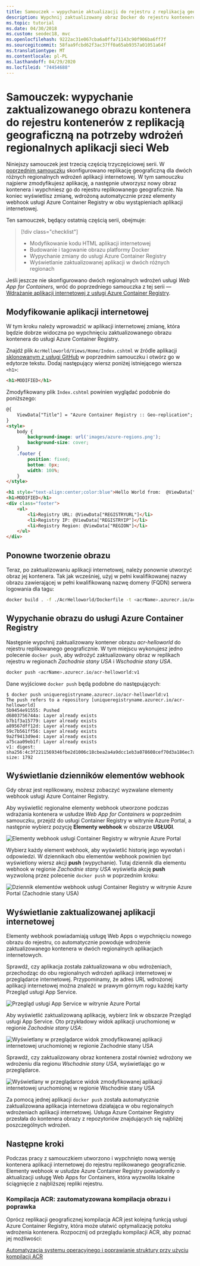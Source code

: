 ```yaml
---
title: Samouczek — wypychanie aktualizacji do rejestru z replikacją geograficzną
description: Wypchnij zaktualizowany obraz Docker do rejestru kontenerów platformy Azure z replikacją geograficzną, a następnie zobacz zmiany automatycznie wdrożone w aplikacjach sieci Web działających w wielu regionach. Trzecia część trzyczęściowej serii.
ms.topic: tutorial
ms.date: 04/30/2018
ms.custom: seodec18, mvc
ms.openlocfilehash: 9222ac31e067cba6a0ffa71143c90f906ba6ff7f
ms.sourcegitcommit: 58faa9fcbd62f3ac37ff0a65ab9357a01051a64f
ms.translationtype: MT
ms.contentlocale: pl-PL
ms.lasthandoff: 04/29/2020
ms.locfileid: "74454688"
---
```

# <a name="tutorial-push-an-updated-container-image-to-a-geo-replicated-container-registry-for-regional-web-app-deployments"></a>Samouczek: wypychanie zaktualizowanego obrazu kontenera do rejestru kontenerów z replikacją geograficzną na potrzeby wdrożeń regionalnych aplikacji sieci Web

Niniejszy samouczek jest trzecią częścią trzyczęściowej serii. W [poprzednim samouczku](container-registry-tutorial-deploy-app.md) skonfigurowano replikację geograficzną dla dwóch różnych regionalnych wdrożeń aplikacji internetowej. W tym samouczku najpierw zmodyfikujesz aplikację, a następnie utworzysz nowy obraz kontenera i wypchniesz go do rejestru replikowanego geograficznie. Na koniec wyświetlisz zmianę, wdrożoną automatycznie przez elementy webhook usługi Azure Container Registry w obu wystąpieniach aplikacji internetowej.

Ten samouczek, będący ostatnią częścią serii, obejmuje:

> [!div class="checklist"]
> * Modyfikowanie kodu HTML aplikacji internetowej
> * Budowanie i tagowanie obrazu platformy Docker
> * Wypychanie zmiany do usługi Azure Container Registry
> * Wyświetlanie zaktualizowanej aplikacji w dwóch różnych regionach

Jeśli jeszcze nie skonfigurowano dwóch regionalnych wdrożeń usługi *Web App for Containers*, wróć do poprzedniego samouczka z tej serii — [Wdrażanie aplikacji internetowej z usługi Azure Container Registry](container-registry-tutorial-deploy-app.md).

## <a name="modify-the-web-application"></a>Modyfikowanie aplikacji internetowej

W tym kroku należy wprowadzić w aplikacji internetowej zmianę, która będzie dobrze widoczna po wypchnięciu zaktualizowanego obrazu kontenera do usługi Azure Container Registry.

Znajdź plik `AcrHelloworld/Views/Home/Index.cshtml` w źródle aplikacji [sklonowanym z usługi GitHub](container-registry-tutorial-prepare-registry.md#get-application-code) w poprzednim samouczku i otwórz go w edytorze tekstu. Dodaj następujący wiersz poniżej istniejącego wiersza `<h1>`:

```html
<h1>MODIFIED</h1>
```

Zmodyfikowany plik `Index.cshtml` powinien wyglądać podobnie do poniższego:

```html
@{
    ViewData["Title"] = "Azure Container Registry :: Geo-replication";
}
<style>
    body {
        background-image: url('images/azure-regions.png');
        background-size: cover;
    }
    .footer {
        position: fixed;
        bottom: 0px;
        width: 100%;
    }
</style>

<h1 style="text-align:center;color:blue">Hello World from:  @ViewData["REGION"]</h1>
<h1>MODIFIED</h1>
<div class="footer">
    <ul>
        <li>Registry URL: @ViewData["REGISTRYURL"]</li>
        <li>Registry IP: @ViewData["REGISTRYIP"]</li>
        <li>Registry Region: @ViewData["REGION"]</li>
    </ul>
</div>
```

## <a name="rebuild-the-image"></a>Ponowne tworzenie obrazu

Teraz, po zaktualizowaniu aplikacji internetowej, należy ponownie utworzyć obraz jej kontenera. Tak jak wcześniej, użyj w pełni kwalifikowanej nazwy obrazu zawierającej w pełni kwalifikowaną nazwę domeny (FQDN) serwera logowania dla tagu:

```bash
docker build . -f ./AcrHelloworld/Dockerfile -t <acrName>.azurecr.io/acr-helloworld:v1
```

## <a name="push-image-to-azure-container-registry"></a>Wypychanie obrazu do usługi Azure Container Registry

Następnie wypchnij zaktualizowany kontener obrazu *acr-helloworld* do rejestru replikowanego geograficznie. W tym miejscu wykonujesz jedno polecenie `docker push`, aby wdrożyć zaktualizowany obraz w replikach rejestru w regionach *Zachodnie stany USA* i *Wschodnie stany USA*.

```bash
docker push <acrName>.azurecr.io/acr-helloworld:v1
```

Dane wyjściowe `docker push` będą podobne do następujących:

```console
$ docker push uniqueregistryname.azurecr.io/acr-helloworld:v1
The push refers to a repository [uniqueregistryname.azurecr.io/acr-helloworld]
5b9454e91555: Pushed
d6803756744a: Layer already exists
b7b1f3a15779: Layer already exists
a89567dff12d: Layer already exists
59c7b561ff56: Layer already exists
9a2f9413d9e4: Layer already exists
a75caa09eb1f: Layer already exists
v1: digest: sha256:4c3f2211569346fbe2d1006c18cbea2a4a9dcc1eb3a078608cef70d3a186ec7a size: 1792
```

## <a name="view-the-webhook-logs"></a>Wyświetlanie dzienników elementów webhook

Gdy obraz jest replikowany, możesz zobaczyć wyzwalane elementy webhook usługi Azure Container Registry.

Aby wyświetlić regionalne elementy webhook utworzone podczas wdrażania kontenera w usłudze *Web App for Containers* w poprzednim samouczku, przejdź do usługi Container Registry w witrynie Azure Portal, a następnie wybierz pozycję **Elementy webhook** w obszarze **USŁUGI**.

![Elementy webhook usługi Container Registry w witrynie Azure Portal][tutorial-portal-01]

Wybierz każdy element webhook, aby wyświetlić historię jego wywołań i odpowiedzi. W dziennikach obu elementów webhook powinien być wyświetlony wiersz akcji **push** (wypychanie). Tutaj dziennik dla elementu webhook w regionie *Zachodnie stany USA* wyświetla akcję **push** wyzwoloną przez polecenie `docker push` w poprzednim kroku:

![Dziennik elementów webhook usługi Container Registry w witrynie Azure Portal (Zachodnie stany USA)][tutorial-portal-02]

## <a name="view-the-updated-web-app"></a>Wyświetlanie zaktualizowanej aplikacji internetowej

Elementy webhook powiadamiają usługę Web Apps o wypchnięciu nowego obrazu do rejestru, co automatycznie powoduje wdrożenie zaktualizowanego kontenera w dwóch regionalnych aplikacjach internetowych.

Sprawdź, czy aplikacja została zaktualizowana w obu wdrożeniach, przechodząc do obu regionalnych wdrożeń aplikacji internetowej w przeglądarce internetowej. Przypominamy, że adres URL wdrożonej aplikacji internetowej można znaleźć w prawym górnym rogu każdej karty Przegląd usługi App Service.

![Przegląd usługi App Service w witrynie Azure Portal][tutorial-portal-03]

Aby wyświetlić zaktualizowaną aplikację, wybierz link w obszarze Przegląd usługi App Service. Oto przykładowy widok aplikacji uruchomionej w regionie *Zachodnie stany USA*:

![Wyświetlany w przeglądarce widok zmodyfikowanej aplikacji internetowej uruchomionej w regionie Zachodnie stany USA][deployed-app-westus-modified]

Sprawdź, czy zaktualizowany obraz kontenera został również wdrożony we wdrożeniu dla regionu *Wschodnie stany USA*, wyświetlając go w przeglądarce.

![Wyświetlany w przeglądarce widok zmodyfikowanej aplikacji internetowej uruchomionej w regionie Wschodnie stany USA][deployed-app-eastus-modified]

Za pomocą jednej aplikacji `docker push` została automatycznie zaktualizowana aplikacja internetowa działająca w obu regionalnych wdrożeniach aplikacji internetowej. Usługa Azure Container Registry przesłała do kontenera obrazy z repozytoriów znajdujących się najbliżej poszczególnych wdrożeń.

## <a name="next-steps"></a>Następne kroki

Podczas pracy z samouczkiem utworzono i wypchnięto nową wersję kontenera aplikacji internetowej do rejestru replikowanego geograficznie. Elementy webhook w usłudze Azure Container Registry powiadomiły o aktualizacji usługę Web Apps for Containers, która wyzwoliła lokalne ściągnięcie z najbliższej repliki rejestru.

### <a name="acr-build-automated-image-build-and-patch"></a>Kompilacja ACR: zautomatyzowana kompilacja obrazu i poprawka

Oprócz replikacji geograficznej kompilacja ACR jest kolejną funkcją usługi Azure Container Registry, która może ułatwić optymalizację potoku wdrożenia kontenera. Rozpocznij od przeglądu kompilacji ACR, aby poznać jej możliwości:

[Automatyzacja systemu operacyjnego i poprawianie struktury przy użyciu kompilacji ACR](container-registry-tasks-overview.md)

<!-- IMAGES -->
[deployed-app-eastus-modified]: ./media/container-registry-tutorial-deploy-update/deployed-app-eastus-modified.png
[deployed-app-westus-modified]: ./media/container-registry-tutorial-deploy-update/deployed-app-westus-modified.png
[local-container-01]: ./media/container-registry-tutorial-deploy-update/local-container-01.png
[tutorial-portal-01]: ./media/container-registry-tutorial-deploy-update/tutorial-portal-01.png
[tutorial-portal-02]: ./media/container-registry-tutorial-deploy-update/tutorial-portal-02.png
[tutorial-portal-03]: ./media/container-registry-tutorial-deploy-update/tutorial-portal-03.png